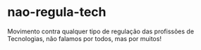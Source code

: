 # nao-regula-tech
Movimento contra qualquer tipo de regulação das profissões de Tecnologias, não falamos por todos, mas por muitos!
